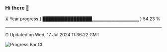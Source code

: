 ### Hi there 👋

⏳ Year progress { ████████████████▁▁▁▁▁▁▁▁▁▁▁▁▁▁ } 54.23 %

---

⏰ Updated on Wed, 17 Jul 2024 11:36:22 GMT

![Progress Bar CI](https://github.com/IshwaranRudhara/GIT-ACTION/workflows/Progress%20Bar%20CI/badge.svg)
